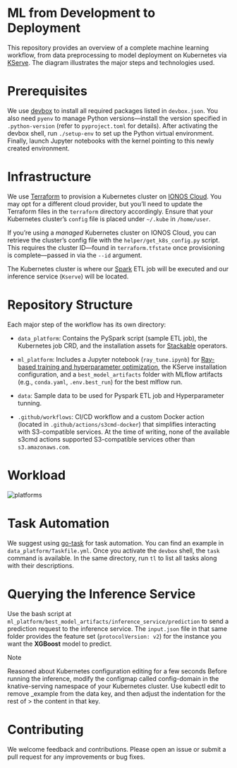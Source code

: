 # ML from Development to Deployment

This repository provides an overview of a complete machine learning workflow, from data preprocessing to model deployment on Kubernetes via [KServe](https://github.com/kserve/kserve). The diagram illustrates the major steps and technologies used.

# Prerequisites

We use [devbox](https://www.jetify.com/devbox) to install all required packages listed in `devbox.json`. You also need `pyenv` to manage Python versions—install the version specified in `.python-version` (refer to `pyproject.toml` for details). After activating the devbox shell, run `./setup-env` to set up the Python virtual environment. Finally, launch Jupyter notebooks with the kernel pointing to this newly created environment.   

# Infrastructure

We use [Terraform](https://www.terraform.io/) to provision a Kubernetes cluster on [IONOS Cloud](https://cloud.ionos.de). You may opt for a different cloud provider, but you’ll need to update the Terraform files in the `terraform` directory accordingly. Ensure that your Kubernetes cluster’s `config` file is placed under `~/.kube` in `/home/user`.

If you’re using a *managed* Kubernetes cluster on IONOS Cloud, you can retrieve the cluster’s config file with the `helper/get_k8s_config.py` script. This requires the cluster ID—found in `terraform.tfstate` once provisioning is complete—passed in via the `--id` argument.

The Kubernetes cluster is where our [Spark](https://spark.apache.org/) ETL job will be executed and our inference service (`Kserve`) will be located. 

# Repository Structure

Each major step of the workflow has its own directory:

* `data_platform`: Contains the PySpark script (sample ETL job), the Kubernetes job CRD, and the installation assets for [Stackable](https://stackable.tech/en/) operators.
* `ml_platform`: Includes a Jupyter notebook (`ray_tune.ipynb`) for [Ray-based training and hyperparameter optimization](https://docs.ray.io/en/latest/tune/index.html), the KServe installation configuration, and a `best_model_artifacts` folder with MLflow artifacts (e.g., `conda.yaml`, `.env.best_run`) for the best mlflow run.

* `data`: Sample data to be used for Pyspark ETL job and Hyperparameter tunning.
* `.github/workflows`: CI/CD workflow and a custom Docker action (located in `.github/actions/s3cmd-docker`) that simplifies interacting with S3-compatible services. At the time of writing, none of the available s3cmd actions supported S3-compatible services other than `s3.amazonaws.com`.

# Workload

![platforms](./pictures/stack.png "Workload")

# Task Automation

We suggest using [go-task](https://github.com/go-task/task) for task automation. You can find an example in `data_platform/Taskfile.yml`. Once you activate the `devbox` shell, the `task` command is available. In the same directory, run `tl` to list all tasks along with their descriptions.

# Querying the Inference Service

Use the bash script at `ml_platform/best_model_artifacts/inference_service/prediction` to send a prediction request to the inference service. The `input.json` file in that same folder provides the feature set (`protocolVersion: v2`) for the instance you want the **XGBoost** model to predict.

> [!Note]
> Reasoned about Kubernetes configuration editing for a few seconds Before running the inference, modify the configmap
> called config-domain in the knative-serving namespace of your Kubernetes cluster. Use kubectl edit to remove _example
> from the data key, and then adjust the indentation for the rest of > the content in that key.

# Contributing

We welcome feedback and contributions. Please open an issue or submit a pull request for any improvements or bug fixes.
